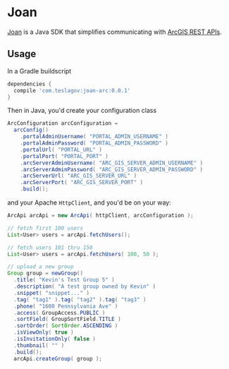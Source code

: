 # Joan
[Joan](https://en.wikipedia.org/wiki/Joan_of_Arc) is a Java SDK that simplifies communicating with 
[ArcGIS REST APIs](http://resources.arcgis.com/en/help/arcgis-rest-api/index.html).

## Usage
In a Gradle buildscript
```groovy
dependencies {
  compile 'com.teslagov:joan-arc:0.0.1'
}
```

Then in Java, you'd create your configuration class
```java
ArcConfiguration arcConfiguration =
  arcConfig()
    .portalAdminUsername( "PORTAL_ADMIN_USERNAME" )
    .portalAdminPassword( "PORTAL_ADMIN_PASSWORD" )
    .portalUrl( "PORTAL_URL" )
    .portalPort( "PORTAL_PORT" )
    .arcServerAdminUsername( "ARC_GIS_SERVER_ADMIN_USERNAME" )
    .arcServerAdminPassword( "ARC_GIS_SERVER_ADMIN_PASSWORD" )
    .arcServerUrl( "ARC_GIS_SERVER_URL" )
    .arcServerPort( "ARC_GIS_SERVER_PORT" )
    .build();
```

and your Apache `HttpClient`, and you'd be on your way:

```java
ArcApi arcApi = new ArcApi( httpClient, arcConfiguration );

// fetch first 100 users
List<User> users = arcApi.fetchUsers();

// fetch users 101 thru 150
List<User> users = arcApi.fetchUsers( 100, 50 );

// upload a new group
Group group = newGroup()
  .title( "Kevin's Test Group 5" )
  .description( "A test group owned by Kevin" )
  .snippet( "snippet..." )
  .tag( "tag1" ).tag( "tag2" ).tag( "tag3" )
  .phone( "1600 Pennsylvania Ave" )
  .access( GroupAccess.PUBLIC )
  .sortField( GroupSortField.TITLE )
  .sortOrder( SortOrder.ASCENDING )
  .isViewOnly( true )
  .isInvitationOnly( false )
  .thumbnail( "" )
  .build();
  arcApi.createGroup( group );
```